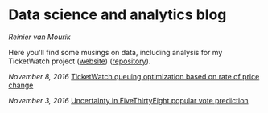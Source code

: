 # Data science and analytics blog

*Reinier van Mourik*

Here you'll find some musings on data, including analysis for my TicketWatch project ([website](http://ticketwatch.xyz)) ([repository](https://github.com/rennyavm/ticketwatch)). 


*November 8, 2016* [TicketWatch queuing optimization based on rate of price change](https://github.com/rennyavm/blog/blob/master/161107-queuing-optimization-based-on-update-frequency.md)

*November 3, 2016* [Uncertainty in FiveThirtyEight popular vote prediction](https://github.com/rennyavm/blog/blob/master/161103-uncertainty-presidential-polling.md)
